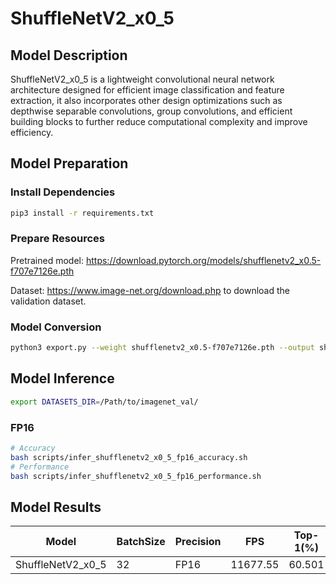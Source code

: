 # ShuffleNetV2_x0_5

## Model Description

ShuffleNetV2_x0_5 is a lightweight convolutional neural network architecture designed for efficient image classification and feature extraction, it also incorporates other design optimizations such as depthwise separable convolutions, group convolutions, and efficient building blocks to further reduce computational complexity and improve efficiency.

## Model Preparation

### Install Dependencies

```bash
pip3 install -r requirements.txt
```

### Prepare Resources

Pretrained model: <https://download.pytorch.org/models/shufflenetv2_x0.5-f707e7126e.pth>

Dataset: <https://www.image-net.org/download.php> to download the validation dataset.

### Model Conversion

```bash
python3 export.py --weight shufflenetv2_x0.5-f707e7126e.pth --output shufflenetv2_x0_5.onnx
```

## Model Inference

```bash
export DATASETS_DIR=/Path/to/imagenet_val/
```

### FP16

```bash
# Accuracy
bash scripts/infer_shufflenetv2_x0_5_fp16_accuracy.sh
# Performance
bash scripts/infer_shufflenetv2_x0_5_fp16_performance.sh
```

## Model Results

Model             |BatchSize  |Precision |FPS       |Top-1(%)  |Top-5(%)
------------------|-----------|----------|----------|----------|--------
ShuffleNetV2_x0_5 |    32     |   FP16   | 11677.55 |  60.501  |  81.702
